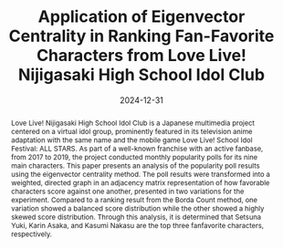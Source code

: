 ---
title:          "Application of Eigenvector Centrality in Ranking Fan-Favorite Characters from Love Live! Nijigasaki
High School Idol Club"
date:           2024-12-31
selected:       false
abstract: >-
  Love Live! Nijigasaki High School Idol Club is a
  Japanese multimedia project centered on a virtual idol group,
  prominently featured in its television anime adaptation with the
  same name and the mobile game Love Live! School Idol Festival:
  ALL STARS. As part of a well-known franchise with an active
  fanbase, from 2017 to 2019, the project conducted monthly
  popularity polls for its nine main characters. This paper presents
  an analysis of the popularity poll results using the eigenvector
  centrality method. The poll results were transformed into a
  weighted, directed graph in an adjacency matrix representation of
  how favorable characters score against one another, presented in
  two variations for the experiment. Compared to a ranking result
  from the Borda Count method, one variation showed a balanced
  score distribution while the other showed a highly skewed score
  distribution. Through this analysis, it is determined that Setsuna
  Yuki, Karin Asaka, and Kasumi Nakasu are the top three fanfavorite characters, respectively.
cover:          /assets/images/covers/image.png
links:
  Paper: https://informatika.stei.itb.ac.id/~rinaldi.munir/AljabarGeometri/2024-2025/Makalah/Makalah-IF2123-Algeo-2024%20(27).pdf
  Code: https://github.com/Nuetaari/Love-Live-Eigenvector-Centrality
---